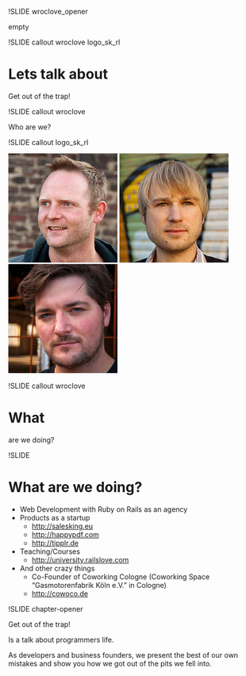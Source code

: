 !SLIDE wroclove_opener

empty

!SLIDE callout wroclove logo_sk_rl

# Lets talk about

Get out of the trap!

!SLIDE callout wroclove

Who are we?

!SLIDE callout logo_sk_rl

![Georg Leciejewski](georg_leciejewski.jpeg)
![Ralph von der Heyden](ralph_von_der_heyden.jpeg)
![Jan Kus](jan_kus.jpeg)

!SLIDE callout wroclove

# What

are we doing?

!SLIDE

# What are we doing?

* Web Development with Ruby on Rails as an agency
* Products as a startup
  * http://salesking.eu
  * http://happypdf.com
  * http://tipplr.de
* Teaching/Courses
  * http://university.railslove.com
* And other crazy things
  * Co-Founder of Coworking Cologne (Coworking Space “Gasmotorenfabrik Köln e.V.” in Cologne)
  * http://cowoco.de

!SLIDE chapter-opener

Get out of the trap!

Is a talk about programmers life. 

As developers and business founders, we present the best of our own mistakes and show you how we got out of the pits we fell into.